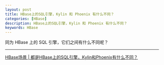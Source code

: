 ```yaml
---
layout: post
title: HBase上的SQL引擎，Kylin 和 Phoenix 有什么不同？
categories: [HBase]
description: HBase上的SQL引擎，Kylin 和 Phoenix 有什么不同？
keywords: HBase
---
```


同为 HBase 上的 SQL 引擎，它们之间有什么不同呢？

---

[HBase场景 | 都是HBase上的SQL引擎，Kylin和Phoenix有什么不同？](https://mp.weixin.qq.com/s/7bg1hu7LI9m7KbXAt-SN2Q)




